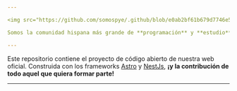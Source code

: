 ```yaml
---

<img src="https://github.com/somospye/.github/blob/e0ab2bf61b679d7746e5c1114baa5f37c354d778/assets/pyebanner.png" />

Somos la comunidad hispana más grande de **programación** y **estudio** en Discord. [¡Siéntase bienvenido/a!](https://discord.gg/programacion) 😄

---
```


Este repositorio contiene el proyecto de código abierto de nuestra web oficial. Construida con los frameworks [Astro](https://astro.build) y [NestJs](https://nestjs.com), **¡y la contribución de todo aquel que quiera formar parte!**

---



